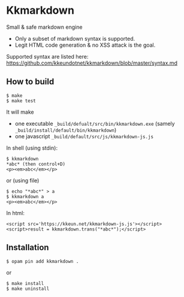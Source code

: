 Kkmarkdown
======

Small & safe markdown engine

* Only a subset of markdown syntax is supported.
* Legit HTML code generation & no XSS attack is the goal.

Supported syntax are listed here:
<https://github.com/kkeundotnet/kkmarkdown/blob/master/syntax.md>

How to build
---

```
$ make
$ make test
```

It will make

* one executable `_build/defualt/src/bin/kkmarkdown.exe` (samely
  `_build/install/default/bin/kkmarkdown`)
* one javascript `_build/default/src/js/kkmarkdown-js.js`

In shell (using stdin):

```
$ kkmarkdown
*abc* (then control+D)
<p><em>abc</em></p>
```

or (using file)

```
$ echo "*abc*" > a
$ kkmarkdown a
<p><em>abc</em></p>
```

In html:

```
<script src='https://kkeun.net/kkmarkdown-js.js'></script>
<script>result = kkmarkdown.trans("*abc*");</script>
```

Installation
---

```
$ opam pin add kkmarkdown .
```

or

```
$ make install
$ make uninstall
```
